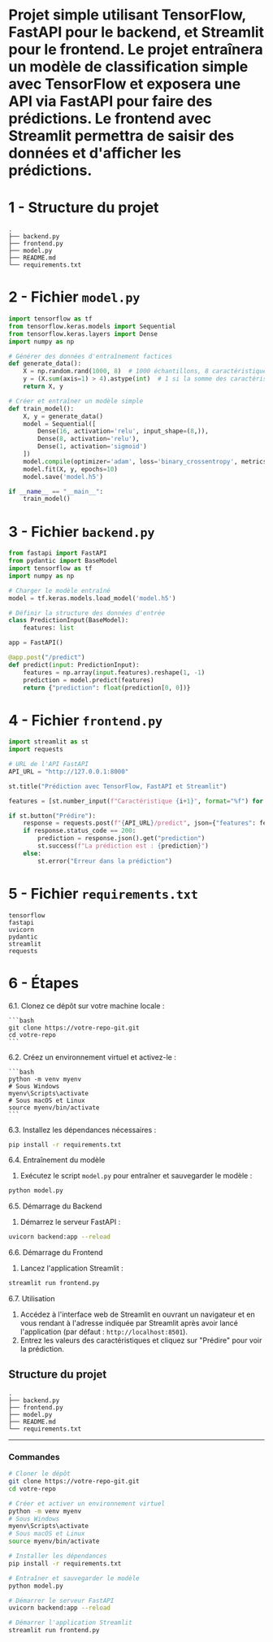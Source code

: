 # Projet simple utilisant TensorFlow, FastAPI pour le backend, et Streamlit pour le frontend. Le projet entraînera un modèle de classification simple avec TensorFlow et exposera une API via FastAPI pour faire des prédictions. Le frontend avec Streamlit permettra de saisir des données et d'afficher les prédictions.

# 1 - Structure du projet

```
.
├── backend.py
├── frontend.py
├── model.py
├── README.md
└── requirements.txt
```

# 2 - Fichier `model.py`

```python
import tensorflow as tf
from tensorflow.keras.models import Sequential
from tensorflow.keras.layers import Dense
import numpy as np

# Générer des données d'entraînement factices
def generate_data():
    X = np.random.rand(1000, 8)  # 1000 échantillons, 8 caractéristiques
    y = (X.sum(axis=1) > 4).astype(int)  # 1 si la somme des caractéristiques > 4, sinon 0
    return X, y

# Créer et entraîner un modèle simple
def train_model():
    X, y = generate_data()
    model = Sequential([
        Dense(16, activation='relu', input_shape=(8,)),
        Dense(8, activation='relu'),
        Dense(1, activation='sigmoid')
    ])
    model.compile(optimizer='adam', loss='binary_crossentropy', metrics=['accuracy'])
    model.fit(X, y, epochs=10)
    model.save('model.h5')

if __name__ == "__main__":
    train_model()
```

# 3 - Fichier `backend.py`

```python
from fastapi import FastAPI
from pydantic import BaseModel
import tensorflow as tf
import numpy as np

# Charger le modèle entraîné
model = tf.keras.models.load_model('model.h5')

# Définir la structure des données d'entrée
class PredictionInput(BaseModel):
    features: list

app = FastAPI()

@app.post("/predict")
def predict(input: PredictionInput):
    features = np.array(input.features).reshape(1, -1)
    prediction = model.predict(features)
    return {"prediction": float(prediction[0, 0])}
```

# 4 -  Fichier `frontend.py`

```python
import streamlit as st
import requests

# URL de l'API FastAPI
API_URL = "http://127.0.0.1:8000"

st.title("Prédiction avec TensorFlow, FastAPI et Streamlit")

features = [st.number_input(f"Caractéristique {i+1}", format="%f") for i in range(8)]

if st.button("Prédire"):
    response = requests.post(f"{API_URL}/predict", json={"features": features})
    if response.status_code == 200:
        prediction = response.json().get("prediction")
        st.success(f"La prédiction est : {prediction}")
    else:
        st.error("Erreur dans la prédiction")
```

# 5 - Fichier `requirements.txt`

```
tensorflow
fastapi
uvicorn
pydantic
streamlit
requests
```

# 6 -  Étapes

6.1. Clonez ce dépôt sur votre machine locale :

    ```bash
    git clone https://votre-repo-git.git
    cd votre-repo
    ```

6.2. Créez un environnement virtuel et activez-le :

    ```bash
    python -m venv myenv
    # Sous Windows
    myenv\Scripts\activate
    # Sous macOS et Linux
    source myenv/bin/activate
    ```

6.3. Installez les dépendances nécessaires :

```bash
pip install -r requirements.txt
```

6.4. Entraînement du modèle

1. Exécutez le script `model.py` pour entraîner et sauvegarder le modèle :

```bash
python model.py
```

6.5. Démarrage du Backend

1. Démarrez le serveur FastAPI :

```bash
uvicorn backend:app --reload
```

6.6. Démarrage du Frontend

1. Lancez l'application Streamlit :

```bash
streamlit run frontend.py
```

6.7. Utilisation

1. Accédez à l'interface web de Streamlit en ouvrant un navigateur et en vous rendant à l'adresse indiquée par Streamlit après avoir lancé l'application (par défaut : `http://localhost:8501`).
2. Entrez les valeurs des caractéristiques et cliquez sur "Prédire" pour voir la prédiction.

## Structure du projet

```
.
├── backend.py
├── frontend.py
├── model.py
├── README.md
└── requirements.txt
```

---


### Commandes

```bash
# Cloner le dépôt
git clone https://votre-repo-git.git
cd votre-repo

# Créer et activer un environnement virtuel
python -m venv myenv
# Sous Windows
myenv\Scripts\activate
# Sous macOS et Linux
source myenv/bin/activate

# Installer les dépendances
pip install -r requirements.txt

# Entraîner et sauvegarder le modèle
python model.py

# Démarrer le serveur FastAPI
uvicorn backend:app --reload

# Démarrer l'application Streamlit
streamlit run frontend.py
```
